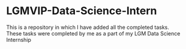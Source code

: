 # LGMVIP-Data-Science-Intern

This is a repository in which I have added all the completed tasks.<br/>
These tasks were completed by me as a part of my LGM Data Science Internship
